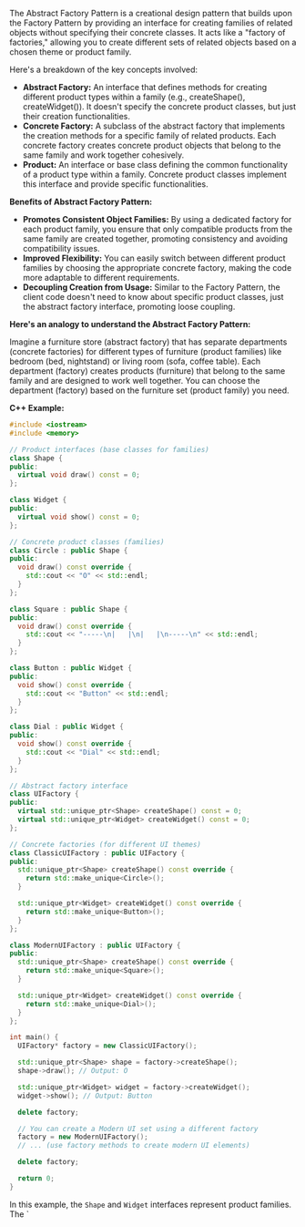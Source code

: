 The Abstract Factory Pattern is a creational design pattern that builds upon the Factory Pattern by providing an interface for creating families of related objects without specifying their concrete classes. It acts like a "factory of factories," allowing you to create different sets of related objects based on a chosen theme or product family.

Here's a breakdown of the key concepts involved:

- **Abstract Factory:** An interface that defines methods for creating different product types within a family (e.g., createShape(), createWidget()). It doesn't specify the concrete product classes, but just their creation functionalities.
- **Concrete Factory:** A subclass of the abstract factory that implements the creation methods for a specific family of related products. Each concrete factory creates concrete product objects that belong to the same family and work together cohesively.
- **Product:** An interface or base class defining the common functionality of a product type within a family. Concrete product classes implement this interface and provide specific functionalities.

**Benefits of Abstract Factory Pattern:**

- **Promotes Consistent Object Families:** By using a dedicated factory for each product family, you ensure that only compatible products from the same family are created together, promoting consistency and avoiding compatibility issues.
- **Improved Flexibility:** You can easily switch between different product families by choosing the appropriate concrete factory, making the code more adaptable to different requirements.
- **Decoupling Creation from Usage:** Similar to the Factory Pattern, the client code doesn't need to know about specific product classes, just the abstract factory interface, promoting loose coupling.

**Here's an analogy to understand the Abstract Factory Pattern:**

Imagine a furniture store (abstract factory) that has separate departments (concrete factories) for different types of furniture (product families) like bedroom (bed, nightstand) or living room (sofa, coffee table). Each department (factory) creates products (furniture) that belong to the same family and are designed to work well together. You can choose the department (factory) based on the furniture set (product family) you need.

**C++ Example:**

```c++
#include <iostream>
#include <memory>

// Product interfaces (base classes for families)
class Shape {
public:
  virtual void draw() const = 0;
};

class Widget {
public:
  virtual void show() const = 0;
};

// Concrete product classes (families)
class Circle : public Shape {
public:
  void draw() const override {
    std::cout << "O" << std::endl;
  }
};

class Square : public Shape {
public:
  void draw() const override {
    std::cout << "-----\n|   |\n|   |\n-----\n" << std::endl;
  }
};

class Button : public Widget {
public:
  void show() const override {
    std::cout << "Button" << std::endl;
  }
};

class Dial : public Widget {
public:
  void show() const override {
    std::cout << "Dial" << std::endl;
  }
};

// Abstract factory interface
class UIFactory {
public:
  virtual std::unique_ptr<Shape> createShape() const = 0;
  virtual std::unique_ptr<Widget> createWidget() const = 0;
};

// Concrete factories (for different UI themes)
class ClassicUIFactory : public UIFactory {
public:
  std::unique_ptr<Shape> createShape() const override {
    return std::make_unique<Circle>();
  }

  std::unique_ptr<Widget> createWidget() const override {
    return std::make_unique<Button>();
  }
};

class ModernUIFactory : public UIFactory {
public:
  std::unique_ptr<Shape> createShape() const override {
    return std::make_unique<Square>();
  }

  std::unique_ptr<Widget> createWidget() const override {
    return std::make_unique<Dial>();
  }
};

int main() {
  UIFactory* factory = new ClassicUIFactory();

  std::unique_ptr<Shape> shape = factory->createShape();
  shape->draw(); // Output: O

  std::unique_ptr<Widget> widget = factory->createWidget();
  widget->show(); // Output: Button

  delete factory;

  // You can create a Modern UI set using a different factory
  factory = new ModernUIFactory();
  // ... (use factory methods to create modern UI elements)

  delete factory;

  return 0;
}
```

In this example, the `Shape` and `Widget` interfaces represent product families. The `
